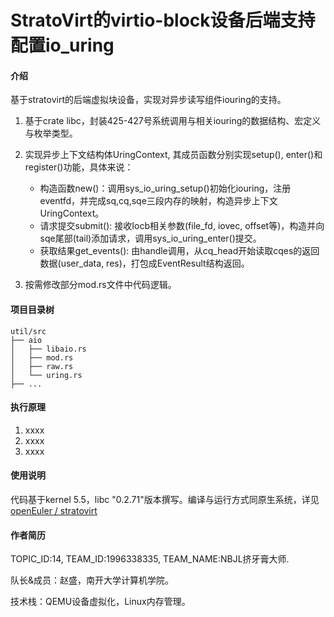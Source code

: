 # StratoVirt的virtio-block设备后端支持配置io_uring

#### 介绍
基于stratovirt的后端虚拟块设备，实现对异步读写组件iouring的支持。

1. 基于crate libc，封装425-427号系统调用与相关iouring的数据结构、宏定义与枚举类型。

2. 实现异步上下文结构体UringContext, 其成员函数分别实现setup(), enter()和register()功能，具体来说：
    - 构造函数new()：调用sys_io_uring_setup()初始化iouring，注册eventfd，并完成sq,cq,sqe三段内存的映射，构造异步上下文UringContext。
    - 请求提交submit(): 接收Iocb相关参数(file_fd, iovec, offset等)，构造并向sqe尾部(tail)添加请求，调用sys_io_uring_enter()提交。 
    - 获取结果get_events(): 由handle调用，从cq_head开始读取cqes的返回数据(user_data, res)，打包成EventResult结构返回。

3. 按需修改部分mod.rs文件中代码逻辑。

#### 项目目录树

```
util/src
├── aio
│   ├── libaio.rs
│   ├── mod.rs
│   ├── raw.rs
│   └── uring.rs
├── ...
```


#### 执行原理

1.  xxxx
2.  xxxx
3.  xxxx

#### 使用说明
代码基于kernel 5.5，libc "0.2.71"版本撰写。编译与运行方式同原生系统，详见[openEuler / stratovirt](https://gitee.com/openeuler/stratovirt)

#### 作者简历
TOPIC_ID:14, TEAM_ID:1996338335, TEAM_NAME:NBJL挤牙膏大师.

队长&成员：赵盛，南开大学计算机学院。

技术栈：QEMU设备虚拟化，Linux内存管理。
